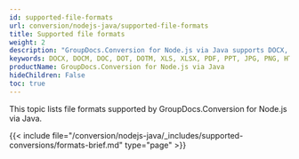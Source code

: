 ```yaml
---
id: supported-file-formats
url: conversion/nodejs-java/supported-file-formats
title: Supported file formats
weight: 2
description: "GroupDocs.Conversion for Node.js via Java supports DOCX, DOCM, DOC, DOT, DOTM, XLS, XLSX, PDF, PPT, JPG, PNG, HTML, EML and many more"
keywords: DOCX, DOCM, DOC, DOT, DOTM, XLS, XLSX, PDF, PPT, JPG, PNG, HTML, EML
productName: GroupDocs.Conversion for Node.js via Java
hideChildren: False
toc: true
---
```

This topic lists file formats supported by GroupDocs.Conversion for Node.js via Java.

{{< include file="/conversion/nodejs-java/_includes/supported-conversions/formats-brief.md" type="page" >}}

